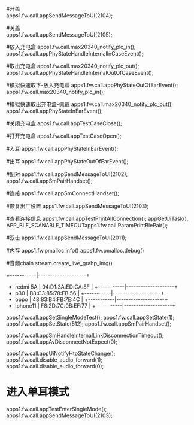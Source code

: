 #开盖  
apps1.fw.call.appSendMessageToUI(2104);

#关盖  
apps1.fw.call.appSendMessageToUI(2105);

#放入充电盒
apps1.fw.call.max20340_notify_plc_in();
apps1.fw.call.appPhyStateHandleInternalInCaseEvent();

#取出充电盒
apps1.fw.call.max20340_notify_plc_out();
apps1.fw.call.appPhyStateHandleInternalOutOfCaseEvent();

#模拟快速取下-放入充电盒
apps1.fw.call.appPhyStateOutOfEarEvent();
apps1.fw.call.max20340_notify_plc_in();

#模拟快速取出充电盒-佩戴
apps1.fw.call.max20340_notify_plc_out();
apps1.fw.call.appPhyStateInEarEvent();

#关闭充电盒
apps1.fw.call.appTestCaseClose();

#打开充电盒
apps1.fw.call.appTestCaseOpen();

#入耳
apps1.fw.call.appPhyStateInEarEvent();

#出耳
apps1.fw.call.appPhyStateOutOfEarEvent();

#配对
apps1.fw.call.appSendMessageToUI(2102);
apps1.fw.call.appSmPairHandset();

#连接
apps1.fw.call.appSmConnectHandset();

#恢复出厂设置
apps1.fw.call.appSendMessageToUI(2103);

#查看连接信息
apps1.fw.call.appTestPrintAllConnection();
appGetUiTask(), APP_BLE_SCANABLE_TIMEOUTapps1.fw.call.ParamPrintBlePair();

#双击
apps1.fw.call.appSendMessageToUI(2011);

#内存
apps1.fw.pmalloc.info()
apps1.fw.pmalloc.debug() 

#音频chain
stream.create_live_grahp_img()


+-----------|--------------------+
+  redmi 5A |  04:D1:3A:ED:CA:8F |
+-----------|--------------------+
+  p30      |  B8:C3:85:78:FB:56 |
+-----------|--------------------+
+  oppo     |  48:83:B4:FB:7E:4C |
+-----------|--------------------+
+  iphone11 |  F8:2D:7C:0B:EF:77 |
+-----------|--------------------+


apps1.fw.call.appSetSingleModeTest();
apps1.fw.call.appSetState(1);
apps1.fw.call.appSetState(512);
apps1.fw.call.appSmPairHandset();


apps1.fw.call.appSmHandleInternalLinkDisconnectionTimeout();
apps1.fw.call.appAvDisconnectNotExpect(0);

apps1.fw.call.appUiNotifyHtpStateChange();
apps1.fw.call.disable_audio_forward(1);
apps1.fw.call.disable_audio_forward(0);

# 进入单耳模式
apps1.fw.call.appTestEnterSingleMode();
apps1.fw.call.appSendMessageToUI(2103);
